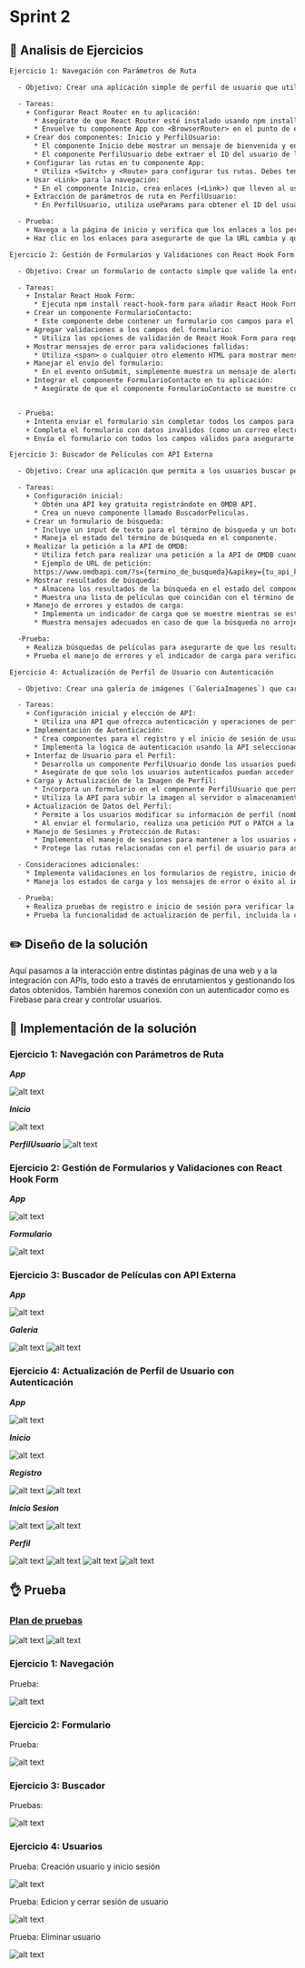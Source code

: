 # Sprint 2

## :microscope: Analisis de Ejercicios

```txt
Ejercicio 1: Navegación con Parámetros de Ruta

  - Objetivo: Crear una aplicación simple de perfil de usuario que utilice React Router para la navegación, donde cada perfil tenga su propia URL basada en el ID del usuario.

  - Tareas:
    + Configurar React Router en tu aplicación:
      * Asegúrate de que React Router esté instalado usando npm install react-router-dom.
      * Envuelve tu componente App con <BrowserRouter> en el punto de entrada de tu aplicación.
    + Crear dos componentes: Inicio y PerfilUsuario:
      * El componente Inicio debe mostrar un mensaje de bienvenida y enlaces a perfiles de usuario ficticios.
      * El componente PerfilUsuario debe extraer el ID del usuario de los parámetros de ruta y mostrar un mensaje simple, como "Perfil del Usuario: [ID]".
    + Configurar las rutas en tu componente App:
      * Utiliza <Switch> y <Route> para configurar tus rutas. Debes tener una ruta para el componente Inicio (por ejemplo, /) y otra para PerfilUsuario (por ejemplo, /usuario/:id).
    + Usar <Link> para la navegación:
      * En el componente Inicio, crea enlaces (<Link>) que lleven al usuario a diferentes perfiles, modificando el ID en la URL.
    + Extracción de parámetros de ruta en PerfilUsuario:
      * En PerfilUsuario, utiliza useParams para obtener el ID del usuario de la URL y mostrarlo en la página.

  - Prueba:
    + Navega a la página de inicio y verifica que los enlaces a los perfiles de usuario se muestran correctamente.
    + Haz clic en los enlaces para asegurarte de que la URL cambia y que el componente PerfilUsuario muestra el ID correcto del usuario.

Ejercicio 2: Gestión de Formularios y Validaciones con React Hook Form

  - Objetivo: Crear un formulario de contacto simple que valide la entrada del usuario antes de mostrar un mensaje de éxito, utilizando React Hook Form.

  - Tareas:
    + Instalar React Hook Form:
      * Ejecuta npm install react-hook-form para añadir React Hook Form a tu proyecto.
    + Crear un componente FormularioContacto:
      * Este componente debe contener un formulario con campos para el nombre, email, y un mensaje. Utiliza useForm de React Hook Form para gestionar el formulario.
    + Agregar validaciones a los campos del formulario:
      * Utiliza las opciones de validación de React Hook Form para requerir todos los campos. Añade validación específica para el campo de email, asegurándose de que tenga un formato de correo electrónico válido
    + Mostrar mensajes de error para validaciones fallidas:
      * Utiliza <span> o cualquier otro elemento HTML para mostrar mensajes de error debajo de cada campo si no pasa la validación.
    + Manejar el envío del formulario:
      * En el evento onSubmit, simplemente muestra un mensaje de alerta que diga "Formulario enviado con éxito" si el formulario es válido.
    + Integrar el componente FormularioContacto en tu aplicación:
      * Asegúrate de que el componente FormularioContacto se muestre correctamente en tu aplicación.


  - Prueba: 
    + Intenta enviar el formulario sin completar todos los campos para ver los mensajes de error.
    + Completa el formulario con datos inválidos (como un correo electrónico incorrecto) para verificar las validaciones específicas.
    + Envía el formulario con todos los campos válidos para asegurarte de que se muestra el mensaje de éxito.

Ejercicio 3: Buscador de Películas con API Externa

  - Objetivo: Crear una aplicación que permita a los usuarios buscar películas por nombre usando la API de OMDB (Open Movie Database) y mostrar los resultados en la página.

  - Tareas:
    + Configuración inicial:
      * Obtén una API key gratuita registrándote en OMDB API.
      * Crea un nuevo componente llamado BuscadorPeliculas.
    + Crear un formulario de búsqueda:
      * Incluye un input de texto para el término de búsqueda y un botón para enviar la búsqueda.
      * Maneja el estado del término de búsqueda en el componente.
    + Realizar la petición a la API de OMDB:
      * Utiliza fetch para realizar una petición a la API de OMDB cuando el usuario envíe el formulario. Usa el término de búsqueda del estado para buscar películas por nombre.
      * Ejemplo de URL de petición: 
      https://www.omdbapi.com/?s={termino_de_busqueda}&apikey={tu_api_key}
    + Mostrar resultados de búsqueda:
      * Almacena los resultados de la búsqueda en el estado del componente.
      * Muestra una lista de películas que coincidan con el término de búsqueda. Cada elemento de la lista debe incluir al menos el título de la película y el año de lanzamiento.
    + Manejo de errores y estados de carga:
      * Implementa un indicador de carga que se muestre mientras se está realizando la petición a la API.
      * Muestra mensajes adecuados en caso de que la búsqueda no arroje resultados o si ocurre un error en la petición.

  -Prueba: 
    + Realiza búsquedas de películas para asegurarte de que los resultados se muestran correctamente.
    + Prueba el manejo de errores y el indicador de carga para verificar que funcionan como se espera.

Ejercicio 4: Actualización de Perfil de Usuario con Autenticación

  - Objetivo: Crear una galería de imágenes (`GaleriaImagenes`) que cargue imágenes de una API, las muestre en un grid y permita abrir una imagen en un modal al hacer clic. 

  - Tareas:
    + Configuración inicial y elección de API:
      * Utiliza una API que ofrezca autenticación y operaciones de perfil de usuario, como Firebase Auth para la autenticación y Cloud Storage para las imágenes. Si prefieres una alternativa, puedes simular las operaciones con JSON Placeholder y agregar autenticación ficticia.
    + Implementación de Autenticación:
      * Crea componentes para el registro y el inicio de sesión de usuarios.
      * Implementa la lógica de autenticación usando la API seleccionada, gestionando tokens JWT o cualquier mecanismo de autenticación proporcionado por la API.
    + Interfaz de Usuario para el Perfil:
      * Desarrolla un componente PerfilUsuario donde los usuarios puedan ver y editar su información de perfil, incluido el nombre, correo electrónico y la imagen de perfil.
      * Asegúrate de que solo los usuarios autenticados puedan acceder a esta página.
    + Carga y Actualización de la Imagen de Perfil:
      * Incorpora un formulario en el componente PerfilUsuario que permita a los usuarios subir o cambiar su imagen de perfil.
      * Utiliza la API para subir la imagen al servidor o almacenamiento en la nube y actualizar la URL de la imagen en el perfil del usuario.
    + Actualización de Datos del Perfil:
      * Permite a los usuarios modificar su información de perfil (nombre, correo electrónico) a través de un formulario.
      * Al enviar el formulario, realiza una petición PUT o PATCH a la API para actualizar la información en el servidor, asegurándose de que la solicitud incluya la autenticación del usuario.
    + Manejo de Sesiones y Protección de Rutas:
      * Implementa el manejo de sesiones para mantener a los usuarios conectados.
      * Protege las rutas relacionadas con el perfil de usuario para asegurar que solo los usuarios autenticados puedan acceder a ellas.

  - Consideraciones adicionales:
    * Implementa validaciones en los formularios de registro, inicio de sesión y actualización de perfil para mejorar la experiencia del usuario.
    * Maneja los estados de carga y los mensajes de error o éxito al interactuar con la API.

  - Prueba: 
    + Realiza pruebas de registro e inicio de sesión para verificar la autenticación y el manejo de sesiones.
    + Prueba la funcionalidad de actualización de perfil, incluida la carga de la imagen, para asegurarte de que los cambios se reflejan correctamente en la interfaz de usuario y en el servidor. Básicamente, cambiar la foto de perfil del usuario y que se refleje en el mismo al cerrar sesión e iniciar de nuevo.

```

## :pencil2: Diseño de la solución

Aquí pasamos a la interacción entre distintas páginas de una web y a la integración con APIs, todo esto a través de enrutamientos y gestionando los datos obtenidos. También haremos conexión con un autenticador como es Firebase para crear y controlar usuarios.

## :key: Implementación de la solución

### Ejercicio 1: Navegación con Parámetros de Ruta

***App***

![alt text](/T2/SPRINT%203/Recursos/Ejercicio1/App1.png "Javascript App")

***Inicio***

![alt text](/T2/SPRINT%203/Recursos/Ejercicio1/Inicio.png "Javascript Navegacion")

***PerfilUsuario***
![alt text](/T2/SPRINT%203/Recursos/Ejercicio1/PerfilUsuario.png "Javascript Formulario")

### Ejercicio 2: Gestión de Formularios y Validaciones con React Hook Form

***App***

![alt text](/T2/SPRINT%203/Recursos/Ejercicio2/App2.png "Javascript App")

***Formulario***

![alt text](/T2/SPRINT%203/Recursos/Ejercicio2/FormularioContacto.png "Javascript Contacto")

### Ejercicio 3: Buscador de Películas con API Externa

***App***

![alt text](/T2/SPRINT%203/Recursos/Ejercicio3/App3.png "Javascript App")

***Galeria***

![alt text](/T2/SPRINT%203/Recursos/Ejercicio3/BuscadorPeliculas1.png "Javascript Buscador")
![alt text](/T2/SPRINT%203/Recursos/Ejercicio3/BuscadorPeliculas2.png "Javascript Buscador")

### Ejercicio 4: Actualización de Perfil de Usuario con Autenticación

***App***

![alt text](/T2/SPRINT%203/Recursos/Ejercicio4/App4.png "Javascript App")

***Inicio***

![alt text](/T2/SPRINT%203/Recursos/Ejercicio4/Inicio.png "Javascript Inicio")

***Registro***

![alt text](/T2/SPRINT%203/Recursos/Ejercicio4/Registro1.png "Javascript Registro")
![alt text](/T2/SPRINT%203/Recursos/Ejercicio4/Registro2.png "Javascript Registro")

***Inicio Sesion***

![alt text](/T2/SPRINT%203/Recursos/Ejercicio4/Sesion1.png "Javascript Sesion")
![alt text](/T2/SPRINT%203/Recursos/Ejercicio4/Sesion2.png "Javascript Sesion")

***Perfil***

![alt text](/T2/SPRINT%203/Recursos/Ejercicio4/Perfil1.png "Javascript Perfil")
![alt text](/T2/SPRINT%203/Recursos/Ejercicio4/Perfil2.png "Javascript Perfil")
![alt text](/T2/SPRINT%203/Recursos/Ejercicio4/Perfil3.png "Javascript Perfil")
![alt text](/T2/SPRINT%203/Recursos/Ejercicio4/Perfil4.png "Javascript Perfil")

## :ok_hand: Prueba

### [Plan de pruebas](https://github.com/FernandoTiradosG/DAWEC/blob/main/T2/SPRINT%203/Recursos/Test_Plan_Script8.xlsx)

![alt text](/T2/SPRINT%203/Recursos/TestPlan1.png "PruebaTest1")
![alt text](/T2/SPRINT%203/Recursos/TestPlan2.png "PruebaTest2")

### Ejercicio 1: Navegación

Prueba:

![alt text](/T2/SPRINT%203/Recursos/Ejercicio1/Navegacion.gif "Prueba Navegacion")

### Ejercicio 2: Formulario

Prueba:

![alt text](/T2/SPRINT%203/Recursos/Ejercicio2/Formulario.gif "Prueba Formulario")

### Ejercicio 3: Buscador

Pruebas:

![alt text](/T2/SPRINT%203/Recursos/Ejercicio3/Buscador.gif "Prueba Buscador")

### Ejercicio 4: Usuarios

Prueba: Creación usuario y inicio sesión

![alt text](/T2/SPRINT%203/Recursos/Ejercicio4/Autenticacion1.gif "Prueba Autenticacion")

Prueba: Edicion y cerrar sesión de usuario

![alt text](/T2/SPRINT%203/Recursos/Ejercicio4/Autenticacion2.gif "Prueba Autenticacion")

Prueba: Eliminar usuario

![alt text](/T2/SPRINT%203/Recursos/Ejercicio4/Autenticacion3.gif "Prueba Autenticacion")
